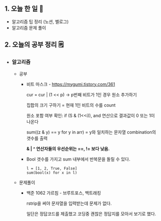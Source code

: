 <!-- 20210930 목 -->
<!--  



-->

## 1. 오늘 한 일 📅

*   알고리즘 팁 정리 (노션, 벨로그)
*   알고리즘 문제 풀이

## 2. 오늘의 공부 정리 🗒️

*   ### 알고리즘

    *   공부

        *   비트 마스크 - https://mygumi.tistory.com/361

            cur = cur | (1 << p) -> p번째 비트가 1인 경우 원소 추가하기

            집합의 크기 구하기 = 현재 1인 비트의 수를 count

            원소 포함 여부 확인: if (S & (1<<i)), and 연산으로 결과값이 0 또는 1이 나온다

            sum((z & y) == y for y in arr) = y와 일치하는 문자열 combination의 갯수를 출력

            **& | ^ 연산자들의 우선순위는 ==, != 보다 낮음.**

        *   Bool 갯수를 가지고 sum 내부에서 반복문을 돌릴 수 있다.

            ```
            l = [1, 2, True, False]
            sum(bool(x) for x in l)
            ```

    *   문제풀이

        *   백준 1062 가르침 - 브루트포스, 백트래킹

            rstrip을 써야 문자열을 입력받는데 문제가 없다.

            일단은 정답코드를 제출했고 코딩중 괜찮은 정답지를 모아서 보기로 했다.
